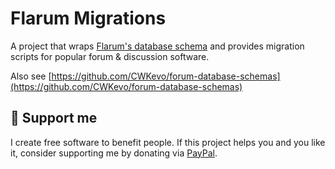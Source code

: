 # Flarum Migrations

A project that wraps [Flarum's database schema](https://discuss.flarum.org/d/30351) and
provides migration scripts for popular forum & discussion software.

Also see [https://github.com/CWKevo/forum-database-schemas](https://github.com/CWKevo/forum-database-schemas)

## 🎁 Support me

I create free software to benefit people.
If this project helps you and you like it, consider supporting me by donating via [PayPal](https://www.paypal.com/donate/?hosted_button_id=XDUWS5K6947HY).
